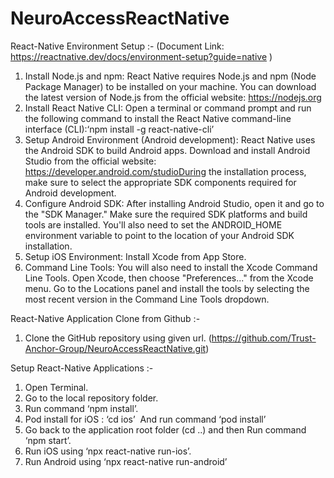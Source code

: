 # NeuroAccessReactNative

React-Native Environment Setup :- (Document Link: https://reactnative.dev/docs/environment-setup?guide=native )

1. Install Node.js and npm: React Native requires Node.js and npm (Node Package Manager) to be installed on your machine. You can download the latest version of Node.js from the official website: https://nodejs.org
2. Install React Native CLI: Open a terminal or command prompt and run the following command to install the React Native command-line interface (CLI):‘npm install -g react-native-cli’
3. Setup Android Environment (Android development): React Native uses the Android SDK to build Android apps. Download and install Android Studio from the official website: https://developer.android.com/studioDuring the installation process, make sure to select the appropriate SDK components required for Android development.
4. Configure Android SDK: After installing Android Studio, open it and go to the "SDK Manager." Make sure the required SDK platforms and build tools are installed. You'll also need to set the ANDROID_HOME environment variable to point to the location of your Android SDK installation.
5. Setup iOS Environment: Install Xcode from App Store.
6. Command Line Tools: You will also need to install the Xcode Command Line Tools. Open Xcode, then choose "Preferences..." from the Xcode menu. Go to the Locations panel and install the tools by selecting the most recent version in the Command Line Tools dropdown.

React-Native Application Clone from Github :-

1. Clone the GitHub repository using given url. (https://github.com/Trust-Anchor-Group/NeuroAccessReactNative.git)

Setup React-Native Applications :-

1. Open Terminal.
2. Go to the local repository folder.
3. Run command ‘npm install’.
4. Pod install for iOS : ‘cd ios’  And run command ‘pod install’
5. Go back to the application root folder (cd ..) and then Run command ‘npm start’.
6. Run iOS using ‘npx react-native run-ios’.
7. Run Android using ‘npx react-native run-android’
